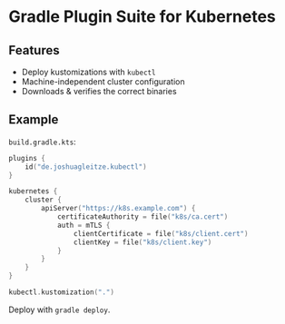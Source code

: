 # Gradle Plugin Suite for Kubernetes

## Features

* Deploy kustomizations with `kubectl`
* Machine-independent cluster configuration
* Downloads & verifies the correct binaries

## Example

`build.gradle.kts`:

```kotlin
plugins {
	id("de.joshuagleitze.kubectl")
}

kubernetes {
	cluster {
		apiServer("https://k8s.example.com") {
			certificateAuthority = file("k8s/ca.cert")
			auth = mTLS {
				clientCertificate = file("k8s/client.cert")
				clientKey = file("k8s/client.key")
			}
		}
	}
}

kubectl.kustomization(".")
```

Deploy with `gradle deploy`.
